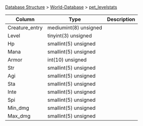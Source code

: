 [Database Structure](Database-Structure) > [World-Database](World-Database) > [pet_levelstats](pet_levelstats)

Column | Type | Description
--- | --- | ---
Creature_entry | mediumint(8) unsigned | 
Level | tinyint(3) unsigned | 
Hp | smallint(5) unsigned | 
Mana | smallint(5) unsigned | 
Armor | int(10) unsigned | 
Str | smallint(5) unsigned | 
Agi | smallint(5) unsigned | 
Sta | smallint(5) unsigned | 
Inte | smallint(5) unsigned | 
Spi | smallint(5) unsigned | 
Min_dmg | smallint(5) unsigned | 
Max_dmg | smallint(5) unsigned | 
